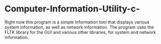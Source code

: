 # Computer-Information-Utility-c-
Right now this program is a simple information tool that displays various system information, as well as network information. The program uses the FLTK library for the GUI and various other libraries, for system and network information.

